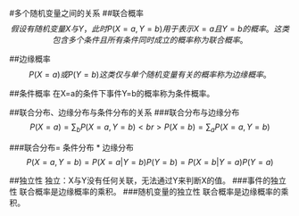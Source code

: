 #多个随机变量之间的关系
##联合概率
$$
假设有随机变量X与Y，此时P(X=a, Y=b)用于表示X=a且Y=b的概率。这类包含多个条件且所有条件同时成立的概率称为联合概率。
$$

##边缘概率
$$
P(X=a)或P(Y=b)这类仅与单个随机变量有关的概率称为边缘概率。
$$

##条件概率
在X=a的条件下事件Y=b的概率称为条件概率。

##联合分布、边缘分布与条件分布的关系
###联合分布与边缘分布
$$ 
P(X=a) = \sum_b P(X=a, Y=b)
<br>
P(X=b) = \sum_a P(X=a, Y=b) 
$$

###联合分布= 条件分布 * 边缘分布
$$ 
P(X=a, Y=b) = P(X=a|Y=b)P(Y=b) = P(X=b|Y=a)P(Y=a) 
$$

##独立性
独立：X与Y没有任何关联，无法通过Y来判断X的值。
###事件的独立性
联合概率是边缘概率的乘积。
###随机变量的独立性
联合概率是边缘概率的乘积。
